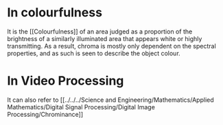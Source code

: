 # In colourfulness
It is the [[Colourfulness]] of an area judged as a proportion of the brightness of a similarly illuminated area that appears white or highly transmitting. As a result, chroma is mostly only dependent on the spectral properties, and as such is seen to describe the object colour.

# In Video Processing
It can also refer to [[../../../Science and Engineering/Mathematics/Applied Mathematics/Digital Signal Processing/Digital Image Processing/Chrominance]]